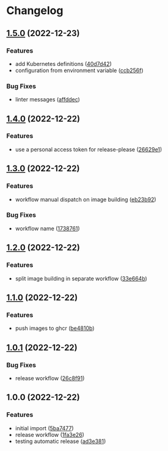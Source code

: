 # Changelog

## [1.5.0](https://github.com/leonardoce/testconn/compare/v1.4.0...v1.5.0) (2022-12-23)


### Features

* add Kubernetes definitions ([40d7d42](https://github.com/leonardoce/testconn/commit/40d7d42ae42a52aeec69a4d7c8937e3a172c74cd))
* configuration from environment variable ([ccb256f](https://github.com/leonardoce/testconn/commit/ccb256f84558a4def9c0f3952b4e90aa3809199e))


### Bug Fixes

* linter messages ([affddec](https://github.com/leonardoce/testconn/commit/affddec397df4caf86261049f88281b6ea598d5c))

## [1.4.0](https://github.com/leonardoce/testconn/compare/v1.3.0...v1.4.0) (2022-12-22)


### Features

* use a personal access token for release-please ([26629e1](https://github.com/leonardoce/testconn/commit/26629e1c1a9681e6be14827f6975d11e0c3e0111))

## [1.3.0](https://github.com/leonardoce/testconn/compare/v1.2.0...v1.3.0) (2022-12-22)


### Features

* workflow manual dispatch on image building ([eb23b92](https://github.com/leonardoce/testconn/commit/eb23b92db4578e4aa2d98fe622bfe428550075d4))


### Bug Fixes

* workflow name ([1738761](https://github.com/leonardoce/testconn/commit/17387613950cfc1749d40488eca16ca75642e485))

## [1.2.0](https://github.com/leonardoce/testconn/compare/v1.1.0...v1.2.0) (2022-12-22)


### Features

* split image building in separate workflow ([33e664b](https://github.com/leonardoce/testconn/commit/33e664bf07fb683ded27f193fc405494ee9d5162))

## [1.1.0](https://github.com/leonardoce/testconn/compare/v1.0.1...v1.1.0) (2022-12-22)


### Features

* push images to ghcr ([be4810b](https://github.com/leonardoce/testconn/commit/be4810b269f841866ae4bc62015b1160e32fca5f))

## [1.0.1](https://github.com/leonardoce/testconn/compare/v1.0.0...v1.0.1) (2022-12-22)


### Bug Fixes

* release workflow ([26c8f91](https://github.com/leonardoce/testconn/commit/26c8f914f6479e642157772c861763e9e96ad8bb))

## 1.0.0 (2022-12-22)


### Features

* initial import ([5ba7477](https://github.com/leonardoce/testconn/commit/5ba747792b0d692c53149649e2501f696d23d1a7))
* release workflow ([1fa3e26](https://github.com/leonardoce/testconn/commit/1fa3e267e059702a5d823d5a01676756681d497e))
* testing automatic release ([ad3e381](https://github.com/leonardoce/testconn/commit/ad3e381eca754981bd056cf2b1d9acb3680e8b1d))
